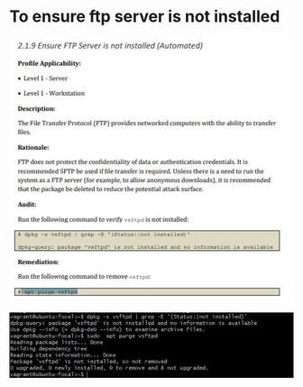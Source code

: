 
# To ensure ftp server is not installed

![ftp server not installed](/image%20space/ensuring%20ftp%20server%20is%20not%20installed%20main.jpg)

![ftp server not installed](/image%20space/ensuring%20ftp%20server%20is%20not%20installed.jpg)
